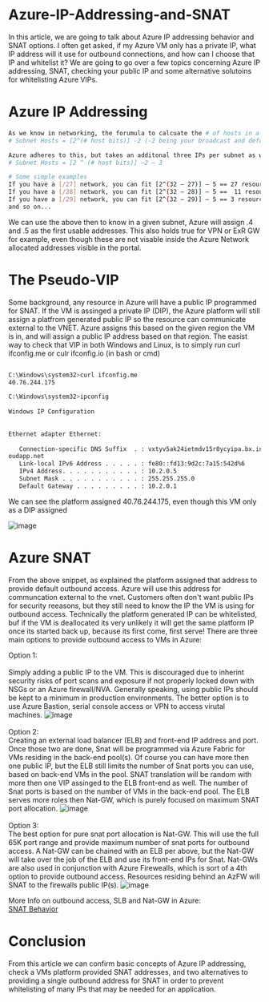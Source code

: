 # Azure-IP-Addressing-and-SNAT
In this article, we are going to talk about Azure IP addressing behavior and SNAT options. I often get asked, if my Azure VM only has a private IP, what IP address will it use for outbound connections, and how can I choose that IP and whitelist it? We are going to go over a few topics concerning Azure IP addressing, SNAT, checking your public IP and some alternative solutoins for whitelisting Azure VIPs.

# Azure IP Addressing
```bash
As we know in networking, the forumula to calcuate the # of hosts in a given subnet is as follows:
# Subnet Hosts = [2^(# host bits)] -2 (-2 being your broadcast and default address, 0.0.0.0/255.255.255.255)

Azure adheres to this, but takes an additonal three IPs per subnet as well, so the above formula becomes:
# Subnet Hosts = [2 ^ (# host bits)] –2 – 3

# Some simple examples
If you have a [/27] network, you can fit [2^(32 – 27)] – 5 == 27 resources
If you have a [/28] network, you can fit [2^(32 – 28)] – 5 ==  11 resources
If you have a [/29] network, you can fit [2^(32 – 29)] – 5 == 3 resources
and so on...
```
We can use the above then to know in a given subnet, Azure will assign .4 and .5 as the first usable addresses. This also holds true for VPN or ExR GW for example, even though these are not visable inside the Azure Network allocated addresses visible in the portal.

# The Pseudo-VIP
Some background, any resource in Azure will have a public IP programmed for SNAT. If the VM is assinged a private IP (DIP), the Azure platform will still assign a platfrom generated public IP so the resource can communicate external to the VNET. Azure assigns this based on the given region the VM is in, and will assign a public IP address based on that region. The easist way to check that VIP in both Windows and Linux, is to simply run curl ifconfig.me or culr ifconfig.io (in bash or cmd)
```bash

C:\Windows\system32>curl ifconfig.me                                            
40.76.244.175

C:\Windows\system32>ipconfig                                                    
                                                                                
Windows IP Configuration                                                        
                                                                                
                                                                                
Ethernet adapter Ethernet:                                                      
                                                                                
   Connection-specific DNS Suffix  . : vxtyv5ak24ietmdv15r0ycyipa.bx.internal.cl
oudapp.net                                                                      
   Link-local IPv6 Address . . . . . : fe80::fd13:9d2c:7a15:542d%6              
   IPv4 Address. . . . . . . . . . . : 10.2.0.5                                 
   Subnet Mask . . . . . . . . . . . : 255.255.255.0                            
   Default Gateway . . . . . . . . . : 10.2.0.1                                                                                                                 
```
We can see the platform assigned 40.76.244.175, even though this VM only as a DIP assigned

![image](https://user-images.githubusercontent.com/55964102/193902852-3f484eed-30b7-439d-98ce-1a9b1113f17a.png)

# Azure SNAT
From the above snippet, as explained the platform assigned that address to provide default outbound access. Azure will use this address for communcation external to the vnet. Customers often don't want public IPs for security reeasons, but they still need to know the IP the VM is using for outbound access. Technically the platform generated IP can be whitelisted, buf if the VM is deallocated its very unlikely it will get the same platform IP once its started back up, because its first come, first serve! There are three main options to provide outbound access to VMs in Azure:

Option 1:
<Br>
<Br>
Simply adding a public IP to the VM. This is discouraged due to inherint security risks of port scans and exposure if not properly locked down with NSGs or an Azure firewall/NVA. Generally speaking, using public IPs should be kept to a minimum in production environments. The better option is to use Azure Bastion, serial console access or VPN to access virutal machines.
![image](https://github.com/adtork/Azure-IP-Addressing-and-SNAT/assets/55964102/4073d3a1-7c50-4d1f-9919-c9c31e228e23)
<Br>
<Br>
Option 2: 
<Br>
Creating an external load balancer (ELB) and front-end IP address and port. Once those two are done, Snat will be programmed via Azure Fabric for VMs residing in the back-end pool(s). Of course you can have more then one public IP, but the ELB still limits the number of Snat ports you can use, based on back-end VMs in the pool. SNAT translation will be random with more then one VIP assinged to the ELB front-end as well. The number of Snat ports is based on the number of VMs in the back-end pool. The ELB serves more roles then Nat-GW, which is purely focused on maximum SNAT port allocation.
![image](https://github.com/adtork/Azure-IP-Addressing-and-SNAT/assets/55964102/2831ab07-5fa1-4ce8-a299-eb4348c29395)
<Br>
<Br>
Option 3:
<Br>
The best option for pure snat port allocation is Nat-GW. This will use the full 65K port range and provide maximum number of snat ports for outbound access. A Nat-GW can be chained with an ELB per above, but the Nat-GW will take over the job of the ELB and use its front-end IPs for Snat. Nat-GWs are also used in conjunction with Azure Firewealls, which is sort of a 4th option to provide outbound access. Resources residing behind an AzFW will SNAT to the firewalls public IP(s).
![image](https://github.com/adtork/Azure-IP-Addressing-and-SNAT/assets/55964102/d1c0b4b1-e731-4020-8b48-5cf4a431f30b)


More Info on outbound access, SLB and Nat-GW in Azure:
<br>
[SNAT Behavior](https://learn.microsoft.com/en-us/azure/virtual-network/ip-services/default-outbound-access)

# Conclusion
From this article we can confirm basic concepts of Azure IP addressing, check a VMs platform provided SNAT addresses, and two alternatives to providing a single outbound address for SNAT in order to prevent whitelisting of many IPs that may be needed for an application. 

